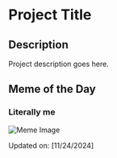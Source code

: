 # Project Title

## Description

Project description goes here.

## Meme of the Day

### Literally me
![Meme Image](https://i.redd.it/dho5a9fpqp2e1.png)

Updated on: [11/24/2024]